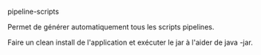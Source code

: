 pipeline-scripts

Permet de générer automatiquement tous les scripts pipelines.

Faire un clean install de l'application et exécuter le jar à l'aider de java -jar.

